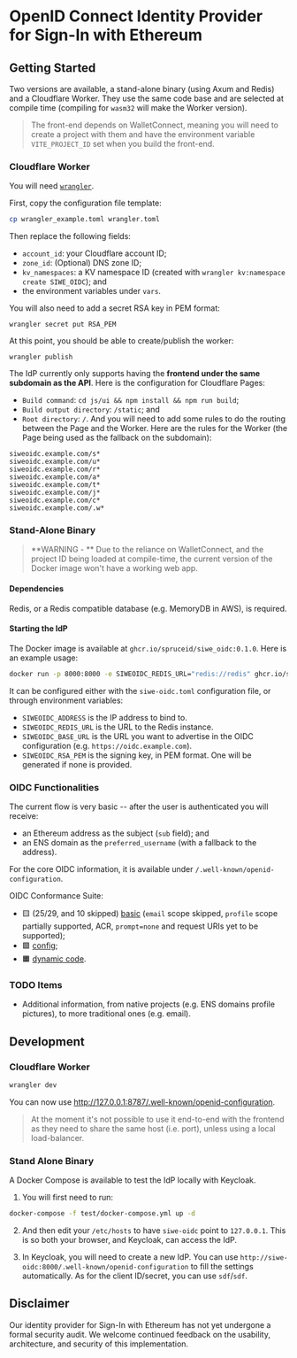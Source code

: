 # OpenID Connect Identity Provider for Sign-In with Ethereum

## Getting Started

Two versions are available, a stand-alone binary (using Axum and Redis) and a
Cloudflare Worker. They use the same code base and are selected at compile time
(compiling for `wasm32` will make the Worker version).

> The front-end depends on WalletConnect, meaning you will need to create a
> project with them and have the environment variable `VITE_PROJECT_ID` set when you
> build the front-end.

### Cloudflare Worker

You will need [`wrangler`](https://github.com/cloudflare/wrangler).

First, copy the configuration file template:
```bash
cp wrangler_example.toml wrangler.toml
```

Then replace the following fields:
- `account_id`: your Cloudflare account ID;
- `zone_id`: (Optional) DNS zone ID;
- `kv_namespaces`: a KV namespace ID (created with `wrangler kv:namespace create SIWE_OIDC`); and
- the environment variables under `vars`.

You will also need to add a secret RSA key in PEM format:
```
wrangler secret put RSA_PEM
```

At this point, you should be able to create/publish the worker:
```
wrangler publish
```

The IdP currently only supports having the **frontend under the same subdomain as
the API**. Here is the configuration for Cloudflare Pages:
- `Build command`: `cd js/ui && npm install && npm run build`;
- `Build output directory`: `/static`; and
- `Root directory`: `/`.
And you will need to add some rules to do the routing between the Page and the
Worker. Here are the rules for the Worker (the Page being used as the fallback
on the subdomain):
```
siweoidc.example.com/s*
siweoidc.example.com/u*
siweoidc.example.com/r*
siweoidc.example.com/a*
siweoidc.example.com/t*
siweoidc.example.com/j*
siweoidc.example.com/c*
siweoidc.example.com/.w*
```

### Stand-Alone Binary

> **WARNING - ** Due to the reliance on WalletConnect, and the project ID being
> loaded at compile-time, the current version of the Docker image won't have a
> working web app.

#### Dependencies

Redis, or a Redis compatible database (e.g. MemoryDB in AWS), is required.

#### Starting the IdP

The Docker image is available at `ghcr.io/spruceid/siwe_oidc:0.1.0`. Here is an
example usage:
```bash
docker run -p 8000:8000 -e SIWEOIDC_REDIS_URL="redis://redis" ghcr.io/spruceid/siwe_oidc:latest
```

It can be configured either with the `siwe-oidc.toml` configuration file, or
through environment variables:
* `SIWEOIDC_ADDRESS` is the IP address to bind to.
* `SIWEOIDC_REDIS_URL` is the URL to the Redis instance.
* `SIWEOIDC_BASE_URL` is the URL you want to advertise in the OIDC configuration
  (e.g. `https://oidc.example.com`).
* `SIWEOIDC_RSA_PEM` is the signing key, in PEM format. One will be generated if
  none is provided.

### OIDC Functionalities

The current flow is very basic -- after the user is authenticated you will
receive:
- an Ethereum address as the subject (`sub` field); and
- an ENS domain as the `preferred_username` (with a fallback to the address).

For the core OIDC information, it is available under
`/.well-known/openid-configuration`.

OIDC Conformance Suite:
- 🟨 (25/29, and 10 skipped) [basic](https://www.certification.openid.net/plan-detail.html?plan=gXe7Ju1O1afZa&public=true) (`email` scope skipped,  `profile` scope partially supported, ACR, `prompt=none` and request URIs yet to be supported);
- 🟩 [config](https://www.certification.openid.net/plan-detail.html?plan=SAmBjvtyfTDVn&public=true);
- 🟧 [dynamic code](https://www.certification.openid.net/plan-detail.html?plan=7rexGcCd4SWJa&public=true).

### TODO Items

* Additional information, from native projects (e.g. ENS domains profile
  pictures), to more traditional ones (e.g. email).

## Development

### Cloudflare Worker

```bash
wrangler dev
```
You can now use http://127.0.0.1:8787/.well-known/openid-configuration.

> At the moment it's not possible to use it end-to-end with the frontend as they
> need to share the same host (i.e. port), unless using a local load-balancer.

### Stand Alone Binary

A Docker Compose is available to test the IdP locally with Keycloak.

1. You will first need to run:
```bash
docker-compose -f test/docker-compose.yml up -d
```

2. And then edit your `/etc/hosts` to have `siwe-oidc` point to `127.0.0.1`.
   This is so both your browser, and Keycloak, can access the IdP.

3. In Keycloak, you will need to create a new IdP. You can use
   `http://siwe-oidc:8000/.well-known/openid-configuration` to fill the settings
   automatically. As for the client ID/secret, you can use `sdf`/`sdf`.

## Disclaimer

Our identity provider for Sign-In with Ethereum has not yet undergone a formal
security audit. We welcome continued feedback on the usability, architecture,
and security of this implementation.
